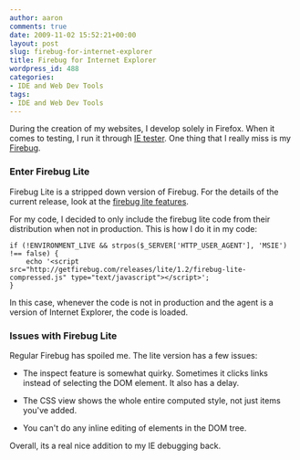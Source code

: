 ```yaml
---
author: aaron
comments: true
date: 2009-11-02 15:52:21+00:00
layout: post
slug: firebug-for-internet-explorer
title: Firebug for Internet Explorer
wordpress_id: 488
categories:
- IDE and Web Dev Tools
tags:
- IDE and Web Dev Tools
---
```


During the creation of my websites, I develop solely in Firefox.  When it comes to testing, I run it through [IE tester](http://my-debugbar.com/wiki/IETester/HomePage).  One thing that I really miss is my [Firebug](http://getfirebug.com/).



### Enter Firebug Lite


Firebug Lite is a stripped down version of Firebug.  For the details of the current release, look at the [firebug lite features](http://getfirebug.com/lite.html).

For my code, I decided to only include the firebug lite code from their distribution when not in production.  This is how I do it in my code:


    
    
    if (!ENVIRONMENT_LIVE && strpos($_SERVER['HTTP_USER_AGENT'], 'MSIE') !== false) {
        echo '<script src="http://getfirebug.com/releases/lite/1.2/firebug-lite-compressed.js" type="text/javascript"></script>';
    }
    



In this case, whenever the code is not in production and the agent is a version of Internet Explorer, the code is loaded.



### Issues with Firebug Lite


Regular Firebug has spoiled me.  The lite version has a few issues:




  * The inspect feature is somewhat quirky.  Sometimes it clicks links instead of selecting the DOM element.  It also has a delay.


  * The CSS view shows the whole entire computed style, not just items you've added.


  * You can't do any inline editing of elements in the DOM tree.



Overall, its a real nice addition to my IE debugging back.
